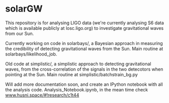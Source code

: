 # solarGW
This repository is for analysing LIGO data (we're currently analysing S6 data which is available publicly at losc.ligo.org) to investigate gravitational waves from our Sun.

Currently working on code in solarbays/, a Bayesian approach in measuring the credibility of detecting gravitational waves from the Sun. Main routine at solarbays/likelihood_job. 

Old code at simplistic/, a simplistic approach to detecting gravitational waves, from the cross-correlation of the signals in the two detecotors when pointing at the Sun. Main routine at simplistic/batchstrain_bg.py

Will add more documentation soon, and create an IPython notebook with all the analysis code. Analysis_Notebook.ipynb, in the mean time check www.husni.space/#!research/c1t44
